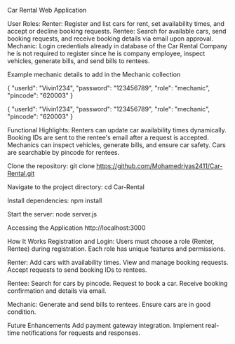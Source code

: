 Car Rental Web Application

User Roles:
Renter: Register and list cars for rent, set availability times, and accept or decline booking requests.
Rentee: Search for available cars, send booking requests, and receive booking details via email upon approval.
Mechanic: Login credentials already in database of the Car Rental Company he is not required to register since he is company employee, inspect vehicles, generate bills, and send bills to rentees.

Example mechanic details to add in the Mechanic collection

{
  "userId": "Vivin1234",
  "password": "123456789",
  "role": "mechanic",
  "pincode": "620003"
}

{
  "userId": "Vivin1234",
  "password": "123456789",
  "role": "mechanic",
  "pincode": "620003"
}

Functional Highlights:
Renters can update car availability times dynamically.
Booking IDs are sent to the rentee's email after a request is accepted.
Mechanics can inspect vehicles, generate bills, and ensure car safety.
Cars are searchable by pincode for rentees.

Clone the repository:
git clone https://github.com/Mohamedriyas2411/Car-Rental.git

Navigate to the project directory:
cd Car-Rental

Install dependencies:
npm install

Start the server:
node server.js

Accessing the Application
http://localhost:3000

How It Works
Registration and Login:
Users must choose a role (Renter, Rentee) during registration.
Each role has unique features and permissions.

Renter:
Add cars with availability times.
View and manage booking requests.
Accept requests to send booking IDs to rentees.

Rentee:
Search for cars by pincode.
Request to book a car.
Receive booking confirmation and details via email.

Mechanic:
Generate and send bills to rentees.
Ensure cars are in good condition.

Future Enhancements
Add payment gateway integration.
Implement real-time notifications for requests and responses.

